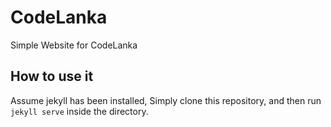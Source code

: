 # CodeLanka


Simple Website for CodeLanka


## How to use it

Assume jekyll has been installed, Simply clone this repository, and then run `jekyll serve` inside the directory.



